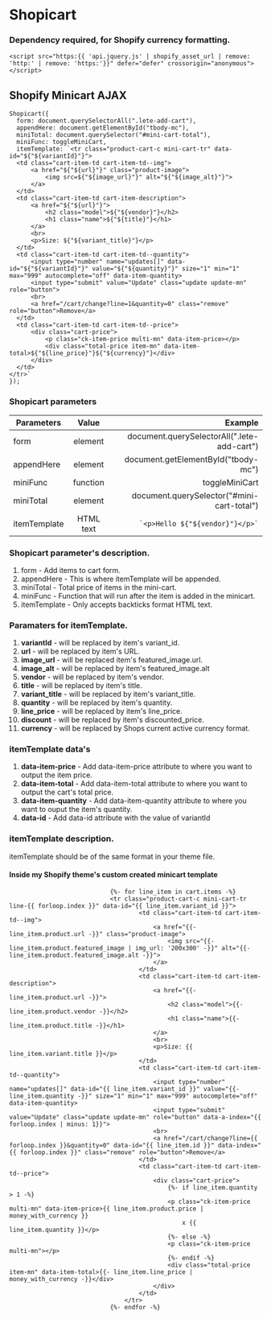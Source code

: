 # Shopicart
 
### Dependency required, for Shopify currency formatting.
```
<script src="https:{{ 'api.jquery.js' | shopify_asset_url | remove: 'http:' | remove: 'https:'}}" defer="defer" crossorigin="anonymous"></script>
```

## Shopify Minicart AJAX


```
Shopicart({
  form: document.querySelectorAll(".lete-add-cart"),
  appendHere: document.getElementById("tbody-mc"),
  miniTotal: document.querySelector("#mini-cart-total"),
  miniFunc: toggleMiniCart,
  itemTemplate: `<tr class="product-cart-c mini-cart-tr" data-id="${"${variantId}"}">
  <td class="cart-item-td cart-item-td--img">
      <a href="${"${url}"}" class="product-image">
          <img src=${"${image_url}"}" alt="${"${image_alt}"}">
      </a>
  </td>
  <td class="cart-item-td cart-item-description">
      <a href="${"${url}"}">
          <h2 class="model">${"${vendor}"}</h2>
          <h1 class="name">${"${title}"}</h1>
      </a>
      <br>
      <p>Size: ${"${variant_title}"}</p>
  </td>
  <td class="cart-item-td cart-item-td--quantity">
      <input type="number" name="updates[]" data-id="${"${variantId}"}" value="${"${quantity}"}" size="1" min="1" max="999" autocomplete="off" data-item-quantity>
      <input type="submit" value="Update" class="update update-mn" role="button">
      <br>
      <a href="/cart/change?line=1&quantity=0" class="remove" role="button">Remove</a>
  </td>
  <td class="cart-item-td cart-item-td--price">
      <div class="cart-price">
          <p class="ck-item-price multi-mn" data-item-price></p>
          <div class="total-price item-mn" data-item-total>${"${line_price}"}${"${currency}"}</div>
      </div>
  </td>
</tr>`
});
```

### Shopicart parameters

| Parameters    | Value           | Example  |
| ------------- |:-------------:| -----:|
| form    | element | document.querySelectorAll(".lete-add-cart") |
| appendHere     | element      |   document.getElementById("tbody-mc") |
| miniFunc     | function      |   toggleMiniCart |
| miniTotal | element      |   document.querySelector("#mini-cart-total") |
| itemTemplate | HTML text      | ``` `<p>Hello ${"${vendor}"}</p>` ``` |


### Shopicart parameter's description.

1. form - Add items to cart form.
2. appendHere - This is where itemTemplate will be appended.
3. miniTotal - Total price of items in the mini-cart.
4. miniFunc - Function that will run after the item is added in the minicart.
5. itemTemplate - Only accepts backticks format HTML text.

### Paramaters for itemTemplate.

1. **variantId** - will be replaced by item's variant_id.
2. **url** - will be replaced by item's URL.
3. **image_url** - will be replaced item's featured_image.url.
4. **image_alt** - will be replaced by item's featured_image.alt
5. **vendor** - will be replaced by item's vendor.
6. **title** - will be replaced by item's title.
7. **variant_title** - will be replaced by item's variant_title.
8. **quantity** - will be replaced by item's quantity.
9. **line_price** - will be replaced by item's line_price.
10. **discount** - will be replaced by item's discounted_price.
11. **currency** - will be replaced by Shops current active currency format.

### itemTemplate data's

1. **data-item-price** - Add data-item-price attribute to where you want to output the item price.
2. **data-item-total** - Add data-item-total attribute to where you want to output the cart's total price.
3. **data-item-quantity** - Add data-item-quantity attribute to where you want to ouput the item's quantity.
4. **data-id** - Add data-id attribute with the value of variantId

### itemTemplate description.

itemTemplate should be of the same format in your theme file.

#### Inside my Shopify theme's custom created minicart template

```
                            {%- for line_item in cart.items -%}
                            <tr class="product-cart-c mini-cart-tr line-{{ forloop.index }}" data-id="{{ line_item.variant_id }}">
                                    <td class="cart-item-td cart-item-td--img">
                                        <a href="{{- line_item.product.url -}}" class="product-image">
                                            <img src="{{- line_item.product.featured_image | img_url: '200x300' -}}" alt="{{- line_item.product.featured_image.alt -}}">
                                        </a>
                                    </td>
                                    <td class="cart-item-td cart-item-description">
                                        <a href="{{- line_item.product.url -}}">
                                            <h2 class="model">{{- line_item.product.vendor -}}</h2>
                                            <h1 class="name">{{- line_item.product.title -}}</h1>
                                        </a>
                                        <br>
                                        <p>Size: {{ line_item.variant.title }}</p>
                                    </td>
                                    <td class="cart-item-td cart-item-td--quantity">
                                        <input type="number" name="updates[]" data-id="{{ line_item.variant_id }}" value="{{- line_item.quantity -}}" size="1" min="1" max="999" autocomplete="off" data-item-quantity>
                                        <input type="submit" value="Update" class="update update-mn" role="button" data-a-index="{{ forloop.index | minus: 1}}">
                                        <br>
                                        <a href="/cart/change?line={{ forloop.index }}&quantity=0" data-id="{{ line_item.id }}" data-index="{{ forloop.index }}" class="remove" role="button">Remove</a>
                                    </td>
                                    <td class="cart-item-td cart-item-td--price">
                                        <div class="cart-price">
                                            {%- if line_item.quantity > 1 -%}
                                            <p class="ck-item-price multi-mn" data-item-price>{{ line_item.product.price | money_with_currency }}
                                                x {{ line_item.quantity }}</p>
                                            {%- else -%}
                                            <p class="ck-item-price multi-mn"></p>
                                            {%- endif -%}
                                            <div class="total-price item-mn" data-item-total>{{- line_item.line_price | money_with_currency -}}</div>
                                        </div>
                                    </td>
                                </tr>
                            {%- endfor -%}
```





